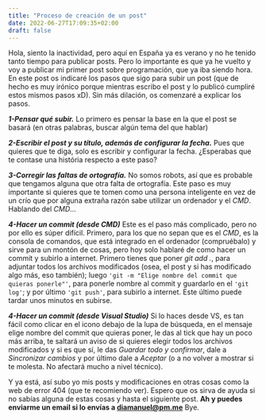 ```yaml
---
title: "Proceso de creación de un post"
date: 2022-06-27T17:09:35+02:00
draft: false
---
```


Hola, siento la inactividad, pero aquí en España ya es verano y no he tenido tanto tiempo para publicar posts.
Pero lo importante es que ya he vuelto y voy a publicar mi primer post sobre programación, que ya iba siendo hora.
En este post os indicaré los pasos que sigo para subir un post (que de hecho es muy irónico porque mientras escribo el post y lo publicó cumpliré estos mismos pasos xD). Sin más dilación, os comenzaré a explicar los pasos.  

***1-Pensar qué subir.***
Lo primero es pensar la base en la que el post se basará (en otras palabras, buscar algún tema del que hablar)  

***2-Escribir el post y su título, además de configurar la fecha.***
Pues que quieres que te diga, solo es escribir y configurar la fecha. ¿Esperabas que te contase una história respecto a este paso?  

***3-Corregir las faltas de ortografía.***
No somos robots, así que es probable que tengamos alguna que otra falta de ortografía. Este paso es muy importante si quieres que te tomen como una persona inteligente en vez de un crío que por alguna extraña razón sabe utilizar un ordenador y el *CMD*. Hablando del *CMD*...  

***4-Hacer un commit (desde CMD)***
Este es el paso más complicado, pero no por ello es súper difícil. Primero, para los que no sepan que es el *CMD*, es la consola de comandos, que está integrado en el ordenador
(compruébalo) y sirve para un montón de cosas, pero hoy solo hablaré de como hacer un commit y subirlo a internet.
Primero tienes que poner *git add .*, para adjuntar todos los archivos modificados (osea, el post y si has modificado algo más, eso también); luego `'git -m "Elige nombre del commit que quieras ponerle"'`, para ponerle nombre al commit y guardarlo en el `'git log'`; y por último `'git push'`, para subirlo a internet. Este último puede tardar unos minutos en subirse.  

***4-Hacer un commit (desde Visual Studio)***
Si lo haces desde VS, es tan fácil como clicar en el icono debajo de la lupa de búsqueda, en el mensaje elige nombre del commit que quieras poner, le das al tick que hay un poco más arriba, te saltará un aviso de si quieres elegir todos los archivos modificados y si es que sí, le das *Guardar todo y confirmar*, dale a *Sincronizar cambios*
y por último dale a *Aceptar* (o a no volver a mostrar si te molesta. No afectará mucho a nivel técnico).  

Y ya está, así subo yo mis posts y modificaciones en otras cosas como la web de error 404 (que te recomiendo ver).
Espero que os sirva de ayuda si no sabías alguna de estas cosas y hasta el siguiente post. **Ah y puedes enviarme un email si lo envías a diamanuel@pm.me** Bye.